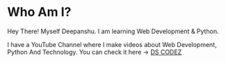 # Who Am I?
Hey There! Myself Deepanshu. I am learning Web Development & Python.

I have a YouTube Channel where I make videos about Web Development, Python And Technology.
You can check it here -> [DS CODEZ](https://www.youtube.com/channel/UCmMuvnZtzmBPjK_Vzww4orw)
